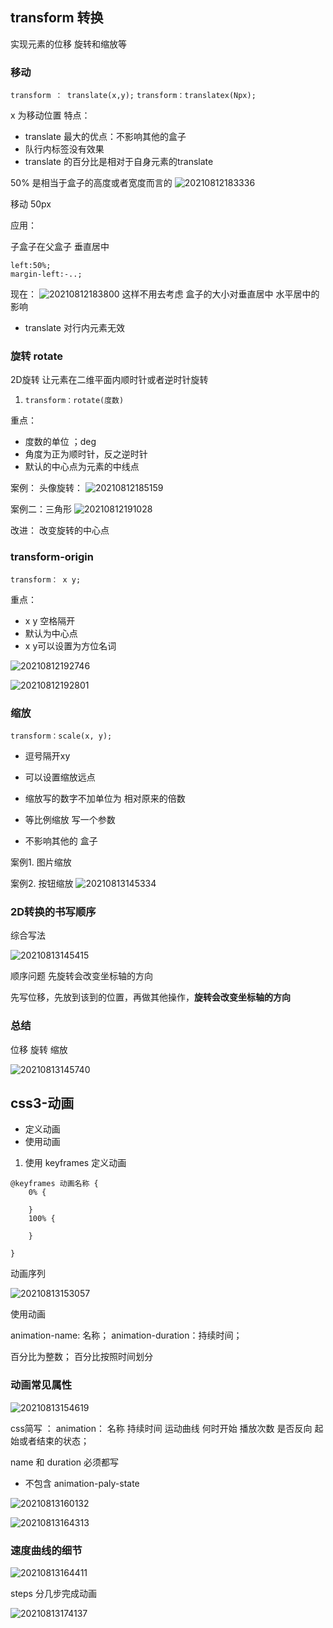 ## transform  转换

实现元素的位移 旋转和缩放等

### 移动

`transform ： translate(x,y);`
`transform：translatex(Npx);`

x 为移动位置
特点：

- translate 最大的优点：不影响其他的盒子
- 队行内标签没有效果
- translate 的百分比是相对于自身元素的translate

50% 是相当于盒子的高度或者宽度而言的 
![20210812183336](https://xd-imgsubmit.oss-cn-beijing.aliyuncs.com/images/20210812183336.png)

移动 50px

应用：

子盒子在父盒子 垂直居中 

```
left:50%;
margin-left:-..;
```

现在：
![20210812183800](https://xd-imgsubmit.oss-cn-beijing.aliyuncs.com/images/20210812183800.png)
这样不用去考虑 盒子的大小对垂直居中 水平居中的影响

- translate 对行内元素无效

### 旋转 rotate

2D旋转 让元素在二维平面内顺时针或者逆时针旋转

1. `transform：rotate(度数)`

重点：
- 度数的单位 ；deg
- 角度为正为顺时针，反之逆时针
- 默认的中心点为元素的中线点

案例：
头像旋转：
![20210812185159](https://xd-imgsubmit.oss-cn-beijing.aliyuncs.com/images/20210812185159.png)

案例二：三角形
![20210812191028](https://xd-imgsubmit.oss-cn-beijing.aliyuncs.com/images/20210812191028.png)


改进：
改变旋转的中心点

### transform-origin

`transform： x y;`

重点：
- x y 空格隔开
- 默认为中心点
- x y可以设置为方位名词

![20210812192746](https://xd-imgsubmit.oss-cn-beijing.aliyuncs.com/images/20210812192746.png)

![20210812192801](https://xd-imgsubmit.oss-cn-beijing.aliyuncs.com/images/20210812192801.png)


### 缩放


`transform：scale(x, y);`


- 逗号隔开xy 
- 可以设置缩放远点

- 缩放写的数字不加单位为 相对原来的倍数
- 等比例缩放 写一个参数 
- 不影响其他的 盒子



案例1. 图片缩放

案例2. 按钮缩放
![20210813145334](https://xd-imgsubmit.oss-cn-beijing.aliyuncs.com/images/20210813145334.png)

### 2D转换的书写顺序

综合写法

![20210813145415](https://xd-imgsubmit.oss-cn-beijing.aliyuncs.com/images/20210813145415.png)

顺序问题  先旋转会改变坐标轴的方向 

先写位移，先放到该到的位置，再做其他操作，**旋转会改变坐标轴的方向**

### 总结

位移 旋转 缩放

![20210813145740](https://xd-imgsubmit.oss-cn-beijing.aliyuncs.com/images/20210813145740.png)


## css3-动画

- 定义动画
- 使用动画 

1. 使用 keyframes 定义动画

```
@keyframes 动画名称 {
    0% {

    }
    100% {

    }

}
```

动画序列

![20210813153057](https://xd-imgsubmit.oss-cn-beijing.aliyuncs.com/images/20210813153057.png)


使用动画

animation-name: 名称；
animation-duration：持续时间；

百分比为整数；
百分比按照时间划分 

### 动画常见属性

![20210813154619](https://xd-imgsubmit.oss-cn-beijing.aliyuncs.com/images/20210813154619.png)

css简写 ：
animation： 名称 持续时间 运动曲线 何时开始 播放次数 是否反向 起始或者结束的状态；

name 和 duration 必须都写 
- 不包含 animation-paly-state

![20210813160132](https://xd-imgsubmit.oss-cn-beijing.aliyuncs.com/images/20210813160132.png)


![20210813164313](https://xd-imgsubmit.oss-cn-beijing.aliyuncs.com/images/20210813164313.png)


### 速度曲线的细节
![20210813164411](https://xd-imgsubmit.oss-cn-beijing.aliyuncs.com/images/20210813164411.png)

steps 分几步完成动画

![20210813174137](https://xd-imgsubmit.oss-cn-beijing.aliyuncs.com/images/20210813174137.png)